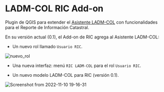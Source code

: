 # LADM-COL RIC Add-on

Plugin de QGIS para extender el [Asistente LADM-COL](https://github.com/SwissTierrasColombia/Asistente-LADM-COL) con funcionalidades para el Reporte de Información Catastral.

En su versión actual (0.1), el Add-on de RIC agrega al Asistente LADM-COL:

 + Un nuevo rol llamado `Usuario RIC`.
 
![nuevo_rol](https://user-images.githubusercontent.com/8827336/201232719-523130eb-914c-4740-9acb-680ee57ae43a.png)

 + Una nueva interfaz: menú `RIC LADM-COL` para el rol `Usuario RIC`.

 + Un nuevo modelo LADM-COL para RIC (versión 0.1).

![Screenshot from 2022-11-10 19-16-31](https://user-images.githubusercontent.com/8827336/201232863-fa6269f2-f0a6-4e7b-86fc-c49b2a36cda6.png)
